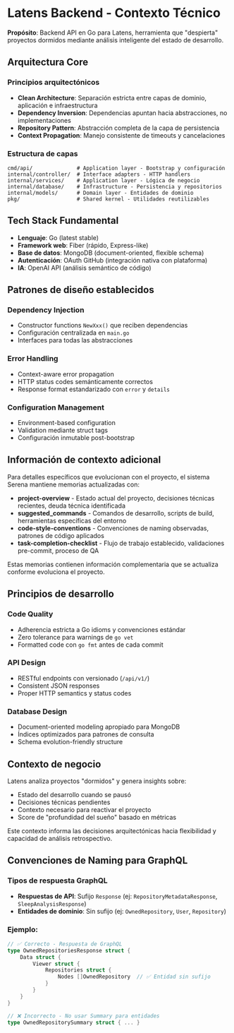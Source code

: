 # Latens Backend - Contexto Técnico

**Propósito**: Backend API en Go para Latens, herramienta que "despierta" proyectos dormidos mediante análisis inteligente del estado de desarrollo.

## Arquitectura Core

### Principios arquitectónicos
- **Clean Architecture**: Separación estricta entre capas de dominio, aplicación e infraestructura
- **Dependency Inversion**: Dependencias apuntan hacia abstracciones, no implementaciones
- **Repository Pattern**: Abstracción completa de la capa de persistencia
- **Context Propagation**: Manejo consistente de timeouts y cancelaciones

### Estructura de capas
```
cmd/api/              # Application layer - Bootstrap y configuración
internal/controller/  # Interface adapters - HTTP handlers 
internal/services/    # Application layer - Lógica de negocio
internal/database/    # Infrastructure - Persistencia y repositorios
internal/models/      # Domain layer - Entidades de dominio
pkg/                  # Shared kernel - Utilidades reutilizables
```

## Tech Stack Fundamental

- **Lenguaje**: Go (latest stable)
- **Framework web**: Fiber (rápido, Express-like)
- **Base de datos**: MongoDB (document-oriented, flexible schema)
- **Autenticación**: OAuth GitHub (integración nativa con plataforma)
- **IA**: OpenAI API (análisis semántico de código)

## Patrones de diseño establecidos

### Dependency Injection
- Constructor functions `NewXxx()` que reciben dependencias
- Configuración centralizada en `main.go`
- Interfaces para todas las abstracciones

### Error Handling
- Context-aware error propagation
- HTTP status codes semánticamente correctos
- Response format estandarizado con `error` y `details`

### Configuration Management
- Environment-based configuration
- Validation mediante struct tags
- Configuración inmutable post-bootstrap

## Información de contexto adicional

Para detalles específicos que evolucionan con el proyecto, el sistema Serena mantiene memorias actualizadas con:

- **project-overview** - Estado actual del proyecto, decisiones técnicas recientes, deuda técnica identificada
- **suggested_commands** - Comandos de desarrollo, scripts de build, herramientas específicas del entorno
- **code-style-conventions** - Convenciones de naming observadas, patrones de código aplicados
- **task-completion-checklist** - Flujo de trabajo establecido, validaciones pre-commit, proceso de QA

Estas memorias contienen información complementaria que se actualiza conforme evoluciona el proyecto.

## Principios de desarrollo

### Code Quality
- Adherencia estricta a Go idioms y convenciones estándar
- Zero tolerance para warnings de `go vet`
- Formatted code con `go fmt` antes de cada commit

### API Design
- RESTful endpoints con versionado (`/api/v1/`)
- Consistent JSON responses
- Proper HTTP semantics y status codes

### Database Design
- Document-oriented modeling apropiado para MongoDB
- Índices optimizados para patrones de consulta
- Schema evolution-friendly structure

## Contexto de negocio

Latens analiza proyectos "dormidos" y genera insights sobre:
- Estado del desarrollo cuando se pausó
- Decisiones técnicas pendientes
- Contexto necesario para reactivar el proyecto
- Score de "profundidad del sueño" basado en métricas

Este contexto informa las decisiones arquitectónicas hacia flexibilidad y capacidad de análisis retrospectivo.

## Convenciones de Naming para GraphQL

### Tipos de respuesta GraphQL
- **Respuestas de API**: Sufijo `Response` (ej: `RepositoryMetadataResponse`, `SleepAnalysisResponse`)
- **Entidades de dominio**: Sin sufijo (ej: `OwnedRepository`, `User`, `Repository`)

### Ejemplo:
```go
// ✅ Correcto - Respuesta de GraphQL
type OwnedRepositoriesResponse struct {
    Data struct {
        Viewer struct {
            Repositories struct {
                Nodes []OwnedRepository  // ✅ Entidad sin sufijo
            }
        }
    }
}

// ❌ Incorrecto - No usar Summary para entidades
type OwnedRepositorySummary struct { ... }
```